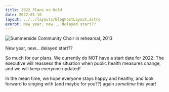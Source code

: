 ```yaml
---
title: 2022 Plans on Hold
date: 2022-01-10 
layout: ../../layouts/BlogPostLayout.astro
exerpt: New year, new... delayed start??
---
```

![Summerside Community Choir in rehearsal, 2013](/images/2013rehearsal.JPG "Summerside Community Choir in rehearsal, 2013")

New year, new... delayed start??

So much for our plans. We currently do NOT have a start date for 2022. The executive will reassess the situation when public health measures change, and we will keep everyone updated!

In the mean time, we hope everyone stays happy and healthy, and look forward to singing with (and maybe for you??) again _sometime_ this year!